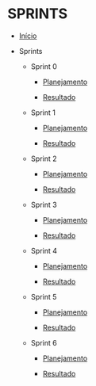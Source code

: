 # SPRINTS

* [Início](/)

-  Sprints

    - Sprint 0

      - [Planejamento](/sprints/sprint0/planejamento.md) 

      - [Resultado](/sprints/sprint0/resultado.md)

    - Sprint 1

      - [Planejamento](/sprints/sprint1/planejamento.md) 

      - [Resultado](/sprints/sprint1/resultado.md)

    - Sprint 2

      - [Planejamento](/sprints/sprint2/planejamento.md) 

      - [Resultado](/sprints/sprint2/resultado.md)

    - Sprint 3

      - [Planejamento](/sprints/sprint3/planejamento.md) 

      - [Resultado](/sprints/sprint3/resultado.md)

    - Sprint 4

      - [Planejamento](/sprints/sprint4/planejamento.md) 

      - [Resultado](/sprints/sprint4/resultado.md)

    - Sprint 5

      - [Planejamento](/sprints/sprint5/planejamento.md)

      - [Resultado](/sprints/sprint5/resultado.md)

    - Sprint 6

      - [Planejamento](/sprints/sprint6/planejamento.md)

      - [Resultado](/sprints/sprint6/resultado.md)